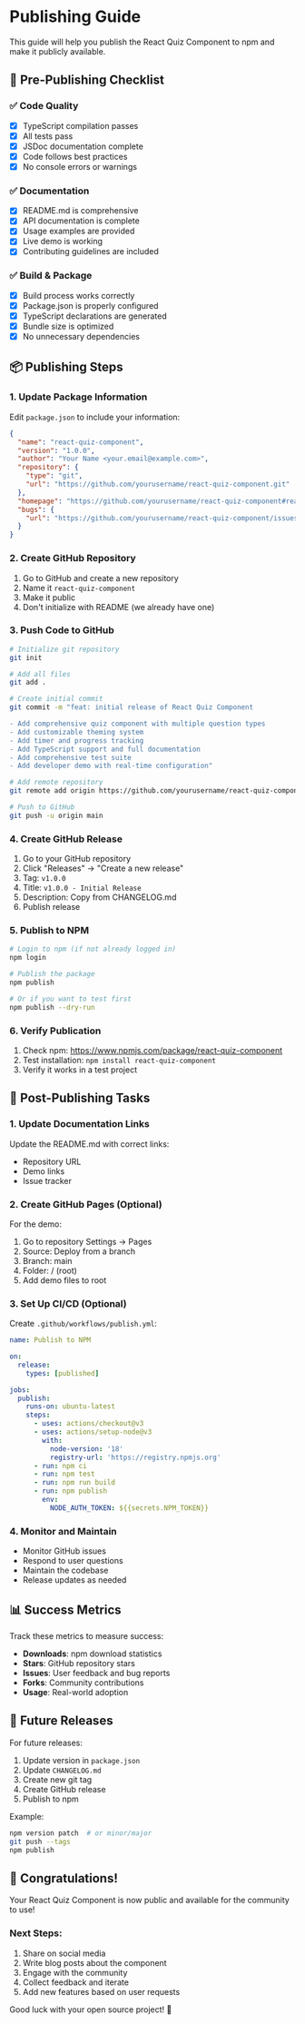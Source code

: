 # Publishing Guide

This guide will help you publish the React Quiz Component to npm and make it publicly available.

## 🚀 Pre-Publishing Checklist

### ✅ Code Quality
- [x] TypeScript compilation passes
- [x] All tests pass
- [x] JSDoc documentation complete
- [x] Code follows best practices
- [x] No console errors or warnings

### ✅ Documentation
- [x] README.md is comprehensive
- [x] API documentation is complete
- [x] Usage examples are provided
- [x] Live demo is working
- [x] Contributing guidelines are included

### ✅ Build & Package
- [x] Build process works correctly
- [x] Package.json is properly configured
- [x] TypeScript declarations are generated
- [x] Bundle size is optimized
- [x] No unnecessary dependencies

## 📦 Publishing Steps

### 1. Update Package Information

Edit `package.json` to include your information:

```json
{
  "name": "react-quiz-component",
  "version": "1.0.0",
  "author": "Your Name <your.email@example.com>",
  "repository": {
    "type": "git",
    "url": "https://github.com/yourusername/react-quiz-component.git"
  },
  "homepage": "https://github.com/yourusername/react-quiz-component#readme",
  "bugs": {
    "url": "https://github.com/yourusername/react-quiz-component/issues"
  }
}
```

### 2. Create GitHub Repository

1. Go to GitHub and create a new repository
2. Name it `react-quiz-component`
3. Make it public
4. Don't initialize with README (we already have one)

### 3. Push Code to GitHub

```bash
# Initialize git repository
git init

# Add all files
git add .

# Create initial commit
git commit -m "feat: initial release of React Quiz Component

- Add comprehensive quiz component with multiple question types
- Add customizable theming system
- Add timer and progress tracking
- Add TypeScript support and full documentation
- Add comprehensive test suite
- Add developer demo with real-time configuration"

# Add remote repository
git remote add origin https://github.com/yourusername/react-quiz-component.git

# Push to GitHub
git push -u origin main
```

### 4. Create GitHub Release

1. Go to your GitHub repository
2. Click "Releases" → "Create a new release"
3. Tag: `v1.0.0`
4. Title: `v1.0.0 - Initial Release`
5. Description: Copy from CHANGELOG.md
6. Publish release

### 5. Publish to NPM

```bash
# Login to npm (if not already logged in)
npm login

# Publish the package
npm publish

# Or if you want to test first
npm publish --dry-run
```

### 6. Verify Publication

1. Check npm: https://www.npmjs.com/package/react-quiz-component
2. Test installation: `npm install react-quiz-component`
3. Verify it works in a test project

## 🎯 Post-Publishing Tasks

### 1. Update Documentation Links

Update the README.md with correct links:
- Repository URL
- Demo links
- Issue tracker

### 2. Create GitHub Pages (Optional)

For the demo:
1. Go to repository Settings → Pages
2. Source: Deploy from a branch
3. Branch: main
4. Folder: / (root)
5. Add demo files to root

### 3. Set Up CI/CD (Optional)

Create `.github/workflows/publish.yml`:

```yaml
name: Publish to NPM

on:
  release:
    types: [published]

jobs:
  publish:
    runs-on: ubuntu-latest
    steps:
      - uses: actions/checkout@v3
      - uses: actions/setup-node@v3
        with:
          node-version: '18'
          registry-url: 'https://registry.npmjs.org'
      - run: npm ci
      - run: npm test
      - run: npm run build
      - run: npm publish
        env:
          NODE_AUTH_TOKEN: ${{secrets.NPM_TOKEN}}
```

### 4. Monitor and Maintain

- Monitor GitHub issues
- Respond to user questions
- Maintain the codebase
- Release updates as needed

## 📊 Success Metrics

Track these metrics to measure success:

- **Downloads**: npm download statistics
- **Stars**: GitHub repository stars
- **Issues**: User feedback and bug reports
- **Forks**: Community contributions
- **Usage**: Real-world adoption

## 🔄 Future Releases

For future releases:

1. Update version in `package.json`
2. Update `CHANGELOG.md`
3. Create new git tag
4. Create GitHub release
5. Publish to npm

Example:
```bash
npm version patch  # or minor/major
git push --tags
npm publish
```

## 🎉 Congratulations!

Your React Quiz Component is now public and available for the community to use!

### Next Steps:
1. Share on social media
2. Write blog posts about the component
3. Engage with the community
4. Collect feedback and iterate
5. Add new features based on user requests

Good luck with your open source project! 🚀
